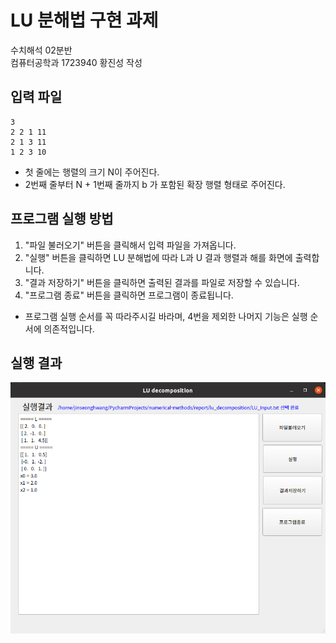 # LU 분해법 구현 과제

수치해석 02분반<br>
컴퓨터공학과 1723940 황진성 작성<br>

## 입력 파일

```text
3
2 2 1 11
2 1 3 11
1 2 3 10
```
- 첫 줄에는 행렬의 크기 N이 주어진다.
- 2번째 줄부터 N + 1번째 줄까지 b 가 포함된 확장 행렬 형태로 주어진다.

## 프로그램 실행 방법

1. "파일 불러오기" 버튼을 클릭해서 입력 파일을 가져옵니다.
2. "실행" 버튼을 클릭하면 LU 분해법에 따라 L과 U 결과 행렬과 해를 화면에 출력합니다.
3. "결과 저장하기" 버튼을 클릭하면 출력된 결과를 파일로 저장할 수 있습니다.
4. "프로그램 종료" 버튼을 클릭하면 프로그램이 종료됩니다.

- 프로그램 실행 순서를 꼭 따라주시길 바라며, 4번을 제외한 나머지 기능은 실행 순서에 의존적입니다.

## 실행 결과

![lu실행결과](./lu_decomposition-실행결과.png)